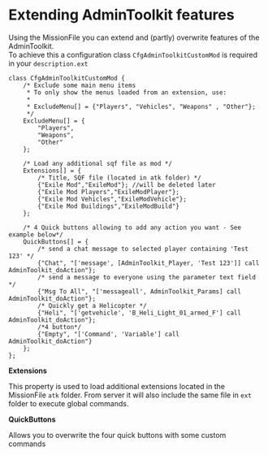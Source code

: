 # Extending AdminToolkit features

Using the MissionFile you can extend and (partly) overwrite features of the AdminToolkit.<br />
To achieve this a configuration class `CfgAdminToolkitCustomMod` is required in your `description.ext`
 
```
class CfgAdminToolkitCustomMod {
	/* Exclude some main menu items
	 * To only show the menus loaded from an extension, use:
	 * 
	 * ExcludeMenu[] = {"Players", "Vehicles", "Weapons" , "Other"};
	 */
	ExcludeMenu[] = {
		"Players",
		"Weapons",
		"Other"
	};
	
	/* Load any additional sqf file as mod */
	Extensions[] = {
		/* Title, SQF file (located in atk folder) */
		{"Exile Mod","ExileMod"}; //will be deleted later
		{"Exile Mod Players","ExileModPlayer"};
		{"Exile Mod Vehicles","ExileModVehicle"};
		{"Exile Mod Buildings","ExileModBuild"}
	};

	/* 4 Quick buttons allowing to add any action you want - See example below*/
	QuickButtons[] = {
		/* send a chat message to selected player containing 'Test 123' */
		{"Chat", "['message', [AdminToolkit_Player, 'Test 123']] call AdminToolkit_doAction"};
		/* send a message to everyone using the parameter text field */
		{"Msg To All", "['messageall', AdminToolkit_Params] call AdminToolkit_doAction"};
		/* Quickly get a Helicopter */
		{"Heli", "['getvehicle', 'B_Heli_Light_01_armed_F'] call AdminToolkit_doAction"};
		/*4 button*/
		{"Empty", "['Command', 'Variable'] call AdminToolkit_doAction"}
	};
};
```

**Extensions**

This property is used to load additional extensions located in the MissionFile `atk` folder.
From server it will also include the same file in `ext` folder to execute global commands.

**QuickButtons**

Allows you to overwrite the four quick buttons with some custom commands




